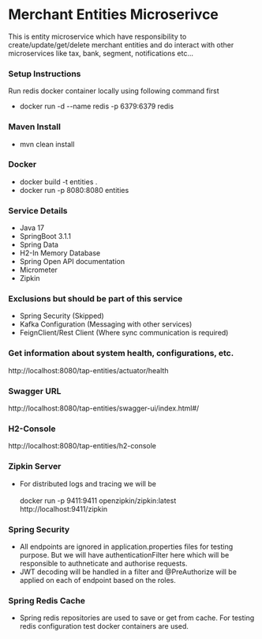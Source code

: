 # Merchant Entities Microserivce
This is entity microservice which have responsibility to create/update/get/delete merchant entities and do interact with other microservices like tax, bank, segment, notifications etc...

### Setup Instructions
Run redis docker container locally using following command first </br>
* docker run -d --name redis -p 6379:6379 redis

### Maven Install
* mvn clean install

### Docker
* docker build -t entities . </br>
* docker run -p 8080:8080 entities


### Service Details 
* Java 17
* SpringBoot 3.1.1
* Spring Data
* H2-In Memory Database
* Spring Open API documentation
* Micrometer 
* Zipkin

### Exclusions but should be part of this service
* Spring Security (Skipped)
* Kafka Configuration (Messaging with other services)
* FeignClient/Rest Client (Where sync communication is required)


### Get information about system health, configurations, etc.
http://localhost:8080/tap-entities/actuator/health

### Swagger URL
http://localhost:8080/tap-entities/swagger-ui/index.html#/

### H2-Console
http://localhost:8080/tap-entities/h2-console

### Zipkin Server
* For distributed logs and tracing we will be <br /><br />
docker run -p 9411:9411 openzipkin/zipkin:latest <br />
http://localhost:9411/zipkin 

### Spring Security
* All endpoints are ignored in application.properties files for testing purpose. But we will have authenticationFilter here which will be responsible to authneticate and authorise requests.
* JWT decoding will be handled in a filter and @PreAuthorize will be applied on each of endpoint based on the roles. 

### Spring Redis Cache
* Spring redis repositories are used to save or get from cache. For testing redis configuration test docker containers are used. 
